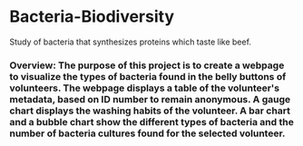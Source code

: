# Bacteria-Biodiversity
Study of bacteria that synthesizes proteins which taste like beef.


### Overview: The purpose of this project is to create a webpage to visualize the types of bacteria found in the belly buttons of volunteers. The webpage displays a table of the volunteer's metadata, based on ID number to remain anonymous. A gauge chart displays the washing habits of the volunteer. A bar chart and a bubble chart show the different types of bacteria and the number of bacteria cultures found for the selected volunteer.
